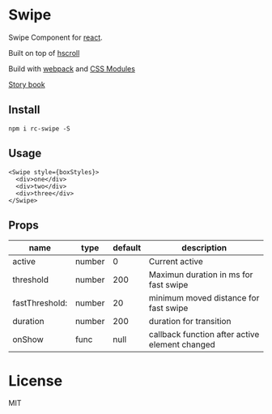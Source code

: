 # Swipe

Swipe Component for [react](https://facebook.github.io/react/).

Built on top of [hscroll](https://github.com/chemzqm/hscroll)

Build with [webpack](https://webpack.github.io/) and [CSS Modules](https://github.com/css-modules/css-modules)

[Story book](https://rc-component.github.io/swipe/)

## Install

    npm i rc-swipe -S

## Usage

```
<Swipe style={boxStyles}>
  <div>one</div>
  <div>two</div>
  <div>three</div>
</Swipe>
```

## Props

name   | type   | default    | description
-------| ------ | ---------- | ------------
active | number | 0         | Current active
threshold | number | 200 | Maximun duration in ms for fast swipe
fastThreshold: | number | 20 | minimum moved distance for fast swipe
duration | number | 200 | duration for transition
onShow | func | null | callback function after active element changed

# License

MIT
